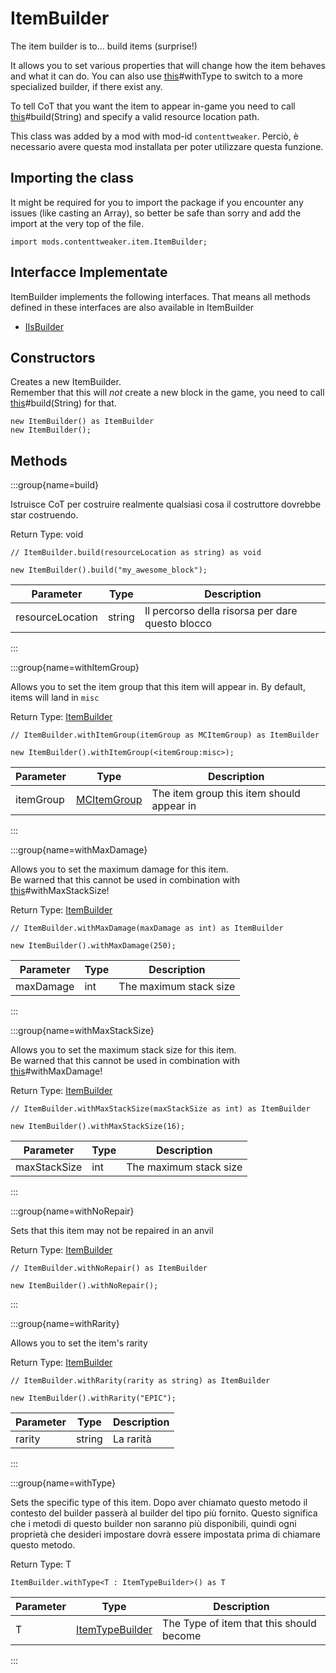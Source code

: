 # ItemBuilder

The item builder is to... build items (surprise!) <p> It allows you to set various properties that will change how the item behaves and what it can do. You can also use [this](.)#withType to switch to a more specialized builder, if there exist any. <p> To tell CoT that you want the item to appear in-game you need to call [this](.)#build(String) and specify a valid resource location path.

This class was added by a mod with mod-id `contenttweaker`. Perciò, è necessario avere questa mod installata per poter utilizzare questa funzione.

## Importing the class

It might be required for you to import the package if you encounter any issues (like casting an Array), so better be safe than sorry and add the import at the very top of the file.
```zenscript
import mods.contenttweaker.item.ItemBuilder;
```


## Interfacce Implementate
ItemBuilder implements the following interfaces. That means all methods defined in these interfaces are also available in ItemBuilder

- [IIsBuilder](/mods/contenttweaker/API/api/IIsBuilder)

## Constructors

Creates a new ItemBuilder. <br />  Remember that this will _not_ create a new block in the game, you need to call [this](.)#build(String) for that.
```zenscript
new ItemBuilder() as ItemBuilder
new ItemBuilder();
```


## Methods

:::group{name=build}

Istruisce CoT per costruire realmente qualsiasi cosa il costruttore dovrebbe star costruendo.

Return Type: void

```zenscript
// ItemBuilder.build(resourceLocation as string) as void

new ItemBuilder().build("my_awesome_block");
```

| Parameter        | Type   | Description                                      |
| ---------------- | ------ | ------------------------------------------------ |
| resourceLocation | string | Il percorso della risorsa per dare questo blocco |


:::

:::group{name=withItemGroup}

Allows you to set the item group that this item will appear in. By default, items will land in `misc`

Return Type: [ItemBuilder](/mods/contenttweaker/API/item/ItemBuilder)

```zenscript
// ItemBuilder.withItemGroup(itemGroup as MCItemGroup) as ItemBuilder

new ItemBuilder().withItemGroup(<itemGroup:misc>);
```

| Parameter | Type                                                     | Description                               |
| --------- | -------------------------------------------------------- | ----------------------------------------- |
| itemGroup | [MCItemGroup](/mods/contenttweaker/API/item/MCItemGroup) | The item group this item should appear in |


:::

:::group{name=withMaxDamage}

Allows you to set the maximum damage for this item.<br/> Be warned that this cannot be used in combination with [this](.)#withMaxStackSize!

Return Type: [ItemBuilder](/mods/contenttweaker/API/item/ItemBuilder)

```zenscript
// ItemBuilder.withMaxDamage(maxDamage as int) as ItemBuilder

new ItemBuilder().withMaxDamage(250);
```

| Parameter | Type | Description            |
| --------- | ---- | ---------------------- |
| maxDamage | int  | The maximum stack size |


:::

:::group{name=withMaxStackSize}

Allows you to set the maximum stack size for this item.<br/> Be warned that this cannot be used in combination with [this](.)#withMaxDamage!

Return Type: [ItemBuilder](/mods/contenttweaker/API/item/ItemBuilder)

```zenscript
// ItemBuilder.withMaxStackSize(maxStackSize as int) as ItemBuilder

new ItemBuilder().withMaxStackSize(16);
```

| Parameter    | Type | Description            |
| ------------ | ---- | ---------------------- |
| maxStackSize | int  | The maximum stack size |


:::

:::group{name=withNoRepair}

Sets that this item may not be repaired in an anvil

Return Type: [ItemBuilder](/mods/contenttweaker/API/item/ItemBuilder)

```zenscript
// ItemBuilder.withNoRepair() as ItemBuilder

new ItemBuilder().withNoRepair();
```

:::

:::group{name=withRarity}

Allows you to set the item's rarity

Return Type: [ItemBuilder](/mods/contenttweaker/API/item/ItemBuilder)

```zenscript
// ItemBuilder.withRarity(rarity as string) as ItemBuilder

new ItemBuilder().withRarity("EPIC");
```

| Parameter | Type   | Description |
| --------- | ------ | ----------- |
| rarity    | string | La rarità   |


:::

:::group{name=withType}

Sets the specific type of this item. Dopo aver chiamato questo metodo il contesto del builder passerà al builder del tipo più fornito. Questo significa che i metodi di questo builder non saranno più disponibili, quindi ogni proprietà che desideri impostare dovrà essere impostata prima di chiamare questo metodo.

Return Type: T

```zenscript
ItemBuilder.withType<T : ItemTypeBuilder>() as T
```

| Parameter | Type                                                             | Description                              |
| --------- | ---------------------------------------------------------------- | ---------------------------------------- |
| T         | [ItemTypeBuilder](/mods/contenttweaker/API/item/ItemTypeBuilder) | The Type of item that this should become |


:::


